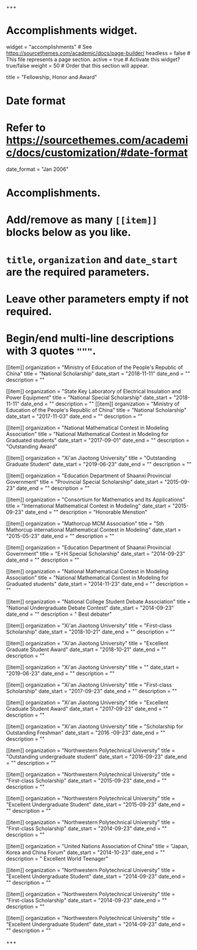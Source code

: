 +++
# Accomplishments widget.
widget = "accomplishments"  # See https://sourcethemes.com/academic/docs/page-builder/
headless = false  # This file represents a page section.
active = true  # Activate this widget? true/false
weight = 50  # Order that this section will appear.

title = "Fellowship, Honor and Award"

# Date format
#   Refer to https://sourcethemes.com/academic/docs/customization/#date-format
date_format = "Jan 2006"

# Accomplishments.
#   Add/remove as many `[[item]]` blocks below as you like.
#   `title`, `organization` and `date_start` are the required parameters.
#   Leave other parameters empty if not required.
#   Begin/end multi-line descriptions with 3 quotes `"""`.

[[item]]
 organization = "Ministry of Education of the People's Republic of China"
 title = "National Scholarship"
 date_start = "2018-11-11"
 date_end = ""
 description = "" 

[[item]]
 organization = "State Key Laboratory of Electrical Insulation and Power Equipment"
 title = "National Special Scholarship"
 date_start = "2018-11-11"
 date_end = ""
 description = "" 
[[item]]
 organization = "Ministry of Education of the People's Republic of China"
 title = "National Scholarship"
 date_start = "2017-11-03"
 date_end = ""
 description = "" 

[[item]]
 organization = "National Mathematical Contest in Modeling Association"
 title = "National Mathematical Contest in Modeling for Graduated students"
 date_start = "2017-09-01"
 date_end = ""
 description = "Outstanding Award" 

[[item]]
 organization = "Xi'an Jiaotong University"
 title = "Outstanding Graduate Student"
 date_start = "2019-06-23"
 date_end = ""
 description = ""

[[item]]
 organization = "Education Department of Shaanxi Provincial Government"
 title = "Provincial Special Scholarship"
 date_start = "2015-09-23"
 date_end = ""
 description = ""  

[[item]]
 organization = "Consortium for Mathematics and Its Applications"
 title = "International Mathematical Contest in Modeling"
 date_start = "2015-09-23"
 date_end = ""
 description = "Honorable Menstion"  

[[item]]
 organization = "Mathorcup MCM Association"
 title = "5th Mathorcup international Mathematical Contest in Modeling"
 date_start = "2015-05-23"
 date_end = ""
 description = ""  

[[item]]
 organization = "Education Department of Shaanxi Provincial Government"
 title = "E+H Special Scholarship"
 date_start = "2014-09-23"
 date_end = ""
 description = ""  

[[item]]
 organization = "National Mathematical Contest in Modeling Association"
 title = "National Mathematical Contest in Modeling for Graduated students"
 date_start = "2014-11-23"
 date_end = ""
 description = ""  

[[item]]
 organization = "National College Student Debate Association"
 title = "National Undergraduate Debate Contest"
 date_start = "2014-09-23"
 date_end = ""
 description = " Best debater"  

[[item]]
 organization = "Xi'an Jiaotong University"
 title = "First-class Scholarship"
 date_start = "2018-10-21"
 date_end = ""
 description = "" 

[[item]]
 organization = "Xi'an Jiaotong University"
 title = "Excellent Graduate Student Award"
 date_start = "2018-10-21"
 date_end = ""
 description = "" 

[[item]]
 organization = "Xi'an Jiaotong University"
 title = ""
 date_start = "2019-06-23"
 date_end = ""
 description = "" 

[[item]]
 organization = "Xi'an Jiaotong University"
 title = "First-class Scholarship"
 date_start = "2017-09-23"
 date_end = ""
 description = "" 

[[item]]
 organization = "Xi'an Jiaotong University"
 title = "Excellent Graduate Student Award"
 date_start = "2017-09-23"
 date_end = ""
 description = ""  

[[item]]
 organization = "Xi'an Jiaotong University"
 title = "Scholarship for Outstanding Freshman"
 date_start = "2016 -09-23"
 date_end = ""
 description = ""  

[[item]]
 organization = "Northwestern Polytechnical University"
 title = "Outstanding undergraduate student"
 date_start = "2016-09-23"
 date_end = ""
 description = ""  

[[item]]
 organization = "Northwestern Polytechnical University"
 title = "First-class Scholarship"
 date_start = "2015-09-23"
 date_end = ""
 description = ""  
    
[[item]]
 organization = "Northwestern Polytechnical University"
 title = "Excellent Undergraduate Student"
 date_start = "2015-09-23"
 date_end = ""
 description = ""  
    
[[item]]
 organization = "Northwestern Polytechnical University"
 title = "First-class Scholarship"
 date_start = "2014-09-23"
 date_end = ""
 description = ""  
      
[[item]]
 organization = "United Nations Association of China"
 title = "Japan, Korea and China Forum"
 date_start = "2014-10-23"
 date_end = ""
 description = " Excellent World Teenager"  
      
[[item]]
 organization = "Northwestern Polytechnical University"
 title = "Excellent Undergraduate Student"
 date_start = "2014-09-23"
 date_end = ""
 description = ""  
        
[[item]]
 organization = "Northwestern Polytechnical University"
 title = "First-class Scholarship"
 date_start = "2014-09-23"
 date_end = ""
 description = ""  
        
[[item]]
 organization = "Northwestern Polytechnical University"
 title = "Excellent Undergraduate Student"
 date_start = "2014-09-23"
 date_end = ""
 description = ""  

+++
